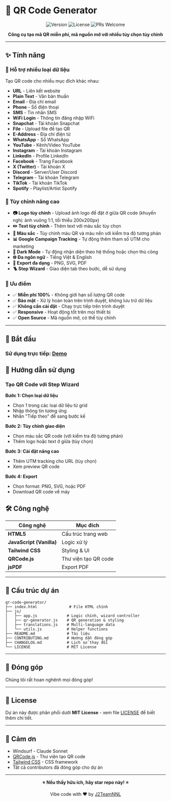 # 🎯 QR Code Generator

<div align="center">

![Version](https://img.shields.io/badge/version-1.1.0-blue.svg)
![License](https://img.shields.io/badge/license-MIT-green.svg)
![PRs Welcome](https://img.shields.io/badge/PRs-welcome-brightgreen.svg)

**Công cụ tạo mã QR miễn phí, mã nguồn mở với nhiều tùy chọn tùy chỉnh**

</div>

---

## ✨ Tính năng

### 📱 Hỗ trợ nhiều loại dữ liệu

Tạo QR code cho nhiều mục đích khác nhau:

- **URL** - Liên kết website
- **Plain Text** - Văn bản thuần
- **Email** - Địa chỉ email
- **Phone** - Số điện thoại
- **SMS** - Tin nhắn SMS
- **WiFi Login** - Thông tin đăng nhập WiFi
- **Snapchat** - Tài khoản Snapchat
- **File** - Upload file để tạo QR
- **E-Address** - Địa chỉ điện tử
- **WhatsApp** - Số WhatsApp
- **YouTube** - Kênh/Video YouTube
- **Instagram** - Tài khoản Instagram
- **LinkedIn** - Profile LinkedIn
- **Facebook** - Trang Facebook
- **X (Twitter)** - Tài khoản X
- **Discord** - Server/User Discord
- **Telegram** - Tài khoản Telegram
- **TikTok** - Tài khoản TikTok
- **Spotify** - Playlist/Artist Spotify

### 🎨 Tùy chỉnh nâng cao

- **📷 Logo tùy chỉnh** - Upload ảnh logo để đặt ở giữa QR code (khuyến nghị: ảnh vuông 1:1, tối thiểu 200x200px)
- **✏️ Text tùy chỉnh** - Thêm text với màu sắc tùy chọn
- **🌈 Màu sắc** - Tùy chỉnh màu QR và màu nền với kiểm tra độ tương phản
- **📊 Google Campaign Tracking** - Tự động thêm tham số UTM cho marketing
- **🌙 Dark Mode** - Tự động nhận diện theo hệ thống hoặc chọn thủ công
- **🌐 Đa ngôn ngữ** - Tiếng Việt & English
- **💾 Export đa dạng** - PNG, SVG, PDF
- **🪜 Step Wizard** - Giao diện tab theo bước, dễ sử dụng

### 🚀 Ưu điểm

- ✅ **Miễn phí 100%** - Không giới hạn số lượng QR code
- ✅ **Bảo mật** - Xử lý hoàn toàn trên trình duyệt, không lưu trữ dữ liệu
- ✅ **Không cần cài đặt** - Chạy trực tiếp trên trình duyệt
- ✅ **Responsive** - Hoạt động tốt trên mọi thiết bị
- ✅ **Open Source** - Mã nguồn mở, có thể tùy chỉnh

---

## 🚀 Bắt đầu

### Sử dụng trực tiếp: [Demo](https://j2teamnnl.github.io/qr-code-generator)

## 📖 Hướng dẫn sử dụng

### Tạo QR Code với Step Wizard

**Bước 1: Chọn loại dữ liệu**

- Chọn 1 trong các loại dữ liệu từ grid
- Nhập thông tin tương ứng
- Nhấn "Tiếp theo" để sang bước kế

**Bước 2: Tùy chỉnh giao diện**

- Chọn màu sắc QR code (với kiểm tra độ tương phản)
- Thêm logo hoặc text ở giữa (tùy chọn)

**Bước 3: Cài đặt nâng cao**

- Thêm UTM tracking cho URL (tùy chọn)
- Xem preview QR code

**Bước 4: Export**

- Chọn format: PNG, SVG, hoặc PDF
- Download QR code về máy

## 🛠️ Công nghệ

| Công nghệ                | Mục đích             |
| ------------------------ | -------------------- |
| **HTML5**                | Cấu trúc trang web   |
| **JavaScript (Vanilla)** | Logic xử lý          |
| **Tailwind CSS**         | Styling & UI         |
| **QRCode.js**            | Thư viện tạo QR code |
| **jsPDF**                | Export PDF           |

---

## 📁 Cấu trúc dự án

```
qr-code-generator/
├── index.html              # File HTML chính
├── js/
│   ├── app.js             # Logic chính, wizard controller
│   ├── qr-generator.js    # QR generation & styling
│   ├── translations.js    # Multi-language data
│   └── utils.js           # Helper functions
├── README.md              # Tài liệu
├── CONTRIBUTING.md        # Hướng dẫn đóng góp
├── CHANGELOG.md           # Lịch sử thay đổi
└── LICENSE                # MIT License
```

---

## 🤝 Đóng góp

Chúng tôi rất hoan nghênh mọi đóng góp!

---

## 📄 License

Dự án này được phân phối dưới **MIT License** - xem file [LICENSE](LICENSE) để biết thêm chi tiết.

---

## 💖 Cảm ơn

- Windsurf - Claude Sonnet
- [QRCode.js](https://github.com/davidshimjs/qrcodejs) - Thư viện tạo QR code
- [Tailwind CSS](https://tailwindcss.com/) - CSS framework
- Tất cả contributors đã đóng góp cho dự án

---

<div align="center">

**⭐ Nếu thấy hữu ích, hãy star repo này! ⭐**

Vibe code with ❤️ by [J2TeamNNL](https://github.com/j2teamnnl)

</div>
